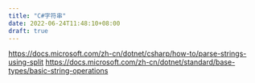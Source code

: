 ```yaml
---
title: "C#字符串"
date: 2022-06-24T11:48:10+08:00
draft: true
---
```

<https://docs.microsoft.com/zh-cn/dotnet/csharp/how-to/parse-strings-using-split>
<https://docs.microsoft.com/zh-cn/dotnet/standard/base-types/basic-string-operations>
